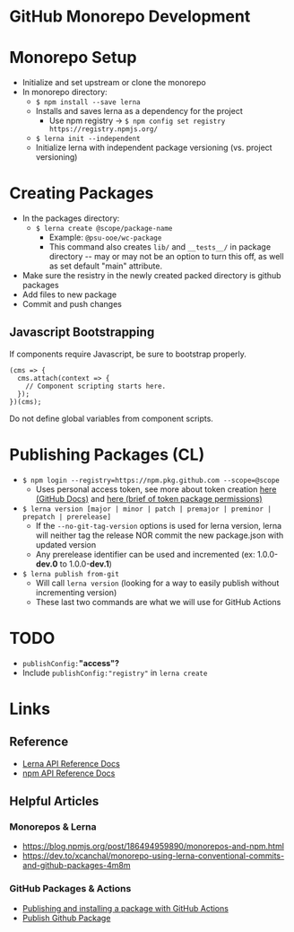 # GitHub Monorepo Development

# Monorepo Setup
- Initialize and set upstream or clone the monorepo
- In monorepo directory:
	- `$ npm install --save lerna`
    - Installs and saves lerna as a dependency for the project
		- Use npm registry -> `$ npm config set registry https://registry.npmjs.org/`
	- `$ lerna init --independent`
    - Initialize lerna with independent package versioning (vs. project versioning)

# Creating Packages
- In the packages directory:
  - `$ lerna create @scope/package-name`
    - Example: `@psu-ooe/wc-package`
    - This command also creates `lib/` and `__tests__/` in package directory -- may or may not be an option to turn this off, as well as set default "main" attribute.
- Make sure the resistry in the newly created packed directory is github packages
- Add files to new package
- Commit and push changes

## Javascript Bootstrapping
If components require Javascript, be sure to bootstrap properly.

```
(cms => {
  cms.attach(context => {
    // Component scripting starts here.
  });
})(cms);
```
Do not define global variables from component scripts.

# Publishing Packages (CL)
- `$ npm login --registry=https://npm.pkg.github.com --scope=@scope`
  - Uses personal access token, see more about token creation [here (GitHub Docs)](https://docs.github.com/en/enterprise-server@3.4/authentication/keeping-your-account-and-data-secure/creating-a-personal-access-token) and [here (brief of token package permissions)](https://dev.to/xcanchal/monorepo-using-lerna-conventional-commits-and-github-packages-4m8m#authentication-in-github-packages-and-npm)
- `$ lerna version [major | minor | patch | premajor | preminor | prepatch | prerelease]`
  - If the `--no-git-tag-version` options is used for lerna version, lerna will neither tag the release NOR commit the new package.json with updated version
  - Any prerelease identifier can be used and incremented (ex: 1.0.0-**dev.0** to 1.0.0-**dev.1**)
- `$ lerna publish from-git`
  - Will call `lerna version` (looking for a way to easily publish without incrementing version)
  - These last two commands are what we will use for GitHub Actions

# TODO
- `publishConfig:`**"access"?**
- Include `publishConfig:"registry"` in `lerna create`

# Links
## Reference
- [Lerna API Reference Docs](https://lerna.js.org/docs/api-reference/commands)
- [npm API Reference Docs](https://docs.npmjs.com/cli/v8/commands)

## Helpful Articles
### Monorepos & Lerna
- https://blog.npmjs.org/post/186494959890/monorepos-and-npm.html
- https://dev.to/xcanchal/monorepo-using-lerna-conventional-commits-and-github-packages-4m8m

### GitHub Packages & Actions
- [Publishing and installing a package with GitHub Actions](https://docs.github.com/en/packages/managing-github-packages-using-github-actions-workflows/publishing-and-installing-a-package-with-github-actions)
- [Publish Github Package](https://medium.com/tkssharma/publish-github-package-b4bc0c1182a7)
